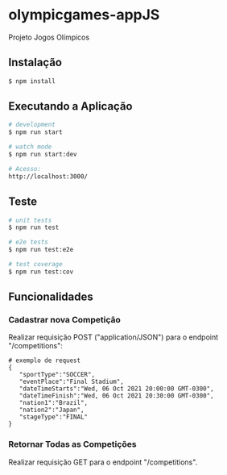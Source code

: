 # olympicgames-appJS
Projeto Jogos Olímpicos

## Instalação

```bash
$ npm install
```
## Executando a Aplicação

```bash
# development
$ npm run start

# watch mode
$ npm run start:dev

# Acesso:
http://localhost:3000/

```

## Teste

```bash
# unit tests
$ npm run test

# e2e tests
$ npm run test:e2e

# test coverage
$ npm run test:cov
```

## Funcionalidades

### Cadastrar nova Competição

Realizar requisição POST ("application/JSON") para o endpoint "/competitions":

```
# exemplo de request
{
   "sportType":"SOCCER",
   "eventPlace":"Final Stadium",
   "dateTimeStarts":"Wed, 06 Oct 2021 20:00:00 GMT-0300",
   "dateTimeFinish":"Wed, 06 Oct 2021 20:30:00 GMT-0300",
   "nation1":"Brazil",
   "nation2":"Japan",
   "stageType":"FINAL"
}
```

### Retornar Todas as Competições

Realizar requisição GET para o endpoint "/competitions".